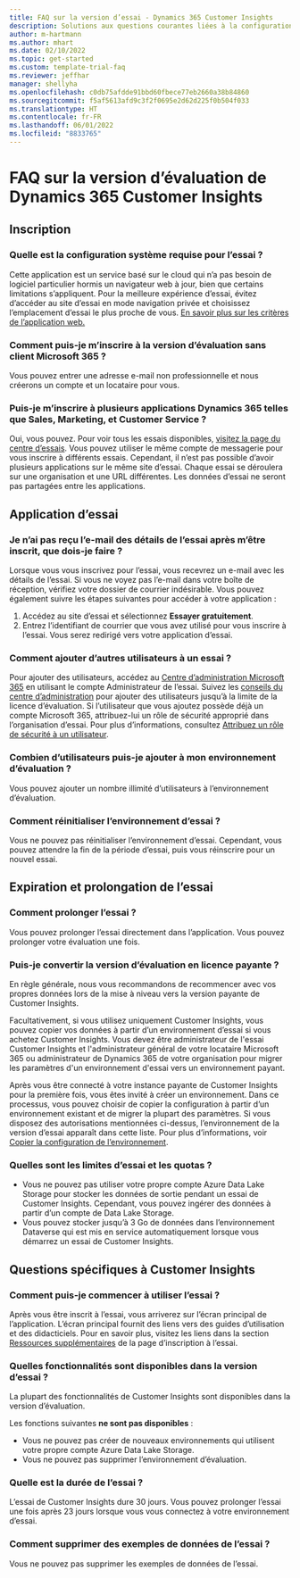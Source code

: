 ```yaml
---
title: FAQ sur la version d’essai - Dynamics 365 Customer Insights
description: Solutions aux questions courantes liées à la configuration et à la gestion de la version d’évaluation de Customer Insights. Découvrez comment résoudre les problèmes spécifiques à la plateforme et aux applications.
author: m-hartmann
ms.author: mhart
ms.date: 02/10/2022
ms.topic: get-started
ms.custom: template-trial-faq
ms.reviewer: jeffhar
manager: shellyha
ms.openlocfilehash: c0db75afdde91bbd60fbece77eb2660a38b84860
ms.sourcegitcommit: f5af5613afd9c3f2f0695e2d62d225f0b504f033
ms.translationtype: HT
ms.contentlocale: fr-FR
ms.lasthandoff: 06/01/2022
ms.locfileid: "8833765"
---
```

# <a name="dynamics-365-customer-insights-trial-faq"></a>FAQ sur la version d’évaluation de Dynamics 365 Customer Insights

## <a name="sign-up"></a>Inscription

### <a name="what-are-the-system-requirements-for-the-trial"></a>Quelle est la configuration système requise pour l’essai ?

Cette application est un service basé sur le cloud qui n’a pas besoin de logiciel particulier hormis un navigateur web à jour, bien que certains limitations s’appliquent. Pour la meilleure expérience d’essai, évitez d’accéder au site d’essai en mode navigation privée et choisissez l’emplacement d’essai le plus proche de vous. [En savoir plus sur les critères de l’application web.](/power-platform/admin/web-application-requirements)

### <a name="how-do-i-sign-up-for-the-trial-without-a-microsoft-365-tenant"></a>Comment puis-je m’inscrire à la version d’évaluation sans client Microsoft 365 ?

Vous pouvez entrer une adresse e-mail non professionnelle et nous créerons un compte et un locataire pour vous.

### <a name="can-i-sign-up-for-multiple-dynamics-365-apps-such-as-sales-marketing-and-customer-service"></a>Puis-je m’inscrire à plusieurs applications Dynamics 365 telles que Sales, Marketing, et Customer Service ?

Oui, vous pouvez. Pour voir tous les essais disponibles, [visitez la page du centre d’essais](https://dynamics.microsoft.com/dynamics-365-free-trial). Vous pouvez utiliser le même compte de messagerie pour vous inscrire à différents essais. Cependant, il n’est pas possible d’avoir plusieurs applications sur le même site d’essai. Chaque essai se déroulera sur une organisation et une URL différentes. Les données d’essai ne seront pas partagées entre les applications.

## <a name="trial-app"></a>Application d’essai

### <a name="i-didnt-receive-the-trial-details-email-after-signing-up-what-should-i-do"></a>Je n’ai pas reçu l’e-mail des détails de l’essai après m’être inscrit, que dois-je faire ?

Lorsque vous vous inscrivez pour l’essai, vous recevrez un e-mail avec les détails de l’essai. Si vous ne voyez pas l’e-mail dans votre boîte de réception, vérifiez votre dossier de courrier indésirable. Vous pouvez également suivre les étapes suivantes pour accéder à votre application :

1. Accédez au site d’essai et sélectionnez **Essayer gratuitement**.
1. Entrez l’identifiant de courrier que vous avez utilisé pour vous inscrire à l’essai. Vous serez redirigé vers votre application d’essai.

### <a name="how-do-i-add-more-users-to-a-trial"></a>Comment ajouter d’autres utilisateurs à un essai ?

Pour ajouter des utilisateurs, accédez au [Centre d’administration Microsoft 365](https://admin.microsoft.com) en utilisant le compte Administrateur de l’essai. Suivez les [conseils du centre d’administration](/microsoft-365/admin/add-users/add-users) pour ajouter des utilisateurs jusqu’à la limite de la licence d’évaluation. Si l’utilisateur que vous ajoutez possède déjà un compte Microsoft 365, attribuez-lui un rôle de sécurité approprié dans l’organisation d’essai. Pour plus d’informations, consultez [Attribuez un rôle de sécurité à un utilisateur](/power-platform/admin/create-users-assign-online-security-roles#assign-a-security-role-to-a-user).

### <a name="how-many-users-can-i-add-to-my-trial-environment"></a>Combien d’utilisateurs puis-je ajouter à mon environnement d’évaluation ?

Vous pouvez ajouter un nombre illimité d’utilisateurs à l’environnement d’évaluation.

### <a name="how-do-i-reset-the-trial-environment"></a>Comment réinitialiser l’environnement d’essai ?

Vous ne pouvez pas réinitialiser l’environnement d’essai. Cependant, vous pouvez attendre la fin de la période d’essai, puis vous réinscrire pour un nouvel essai.

## <a name="trial-expiration-and-extension"></a>Expiration et prolongation de l’essai

### <a name="how-do-i-extend-the-trial"></a>Comment prolonger l’essai ?

Vous pouvez prolonger l’essai directement dans l’application. Vous pouvez prolonger votre évaluation une fois.

### <a name="can-i-convert-the-trial-to-a-paid-license"></a>Puis-je convertir la version d’évaluation en licence payante ?

En règle générale, nous vous recommandons de recommencer avec vos propres données lors de la mise à niveau vers la version payante de Customer Insights. 

Facultativement, si vous utilisez uniquement Customer Insights, vous pouvez copier vos données à partir d’un environnement d’essai si vous achetez Customer Insights. Vous devez être administrateur de l'essai Customer Insights et l'administrateur général de votre locataire Microsoft 365 ou administrateur de Dynamics 365 de votre organisation pour migrer les paramètres d'un environnement d'essai vers un environnement payant.

Après vous être connecté à votre instance payante de Customer Insights pour la première fois, vous êtes invité à créer un environnement. Dans ce processus, vous pouvez choisir de copier la configuration à partir d’un environnement existant et de migrer la plupart des paramètres. Si vous disposez des autorisations mentionnées ci-dessus, l’environnement de la version d’essai apparaît dans cette liste. Pour plus d’informations, voir [Copier la configuration de l’environnement](create-environment.md#copy-the-environment-configuration).

### <a name="what-are-the-trial-limits-and-quotas"></a>Quelles sont les limites d’essai et les quotas ?

- Vous ne pouvez pas utiliser votre propre compte Azure Data Lake Storage pour stocker les données de sortie pendant un essai de Customer Insights. Cependant, vous pouvez ingérer des données à partir d’un compte de Data Lake Storage.
- Vous pouvez stocker jusqu’à 3 Go de données dans l’environnement Dataverse qui est mis en service automatiquement lorsque vous démarrez un essai de Customer Insights.

## <a name="customer-insights-specific-questions"></a>Questions spécifiques à Customer Insights

### <a name="how-do-i-start-using-the-trial"></a>Comment puis-je commencer à utiliser l’essai ?

Après vous être inscrit à l’essai, vous arriverez sur l’écran principal de l’application. L’écran principal fournit des liens vers des guides d’utilisation et des didacticiels. Pour en savoir plus, visitez les liens dans la section [Ressources supplémentaires](trial-signup.md#additional-resources) de la page d’inscription à l’essai.

### <a name="what-features-are-available-in-the-trial"></a>Quelles fonctionnalités sont disponibles dans la version d’essai ?

La plupart des fonctionnalités de Customer Insights sont disponibles dans la version d’évaluation.

Les fonctions suivantes **ne sont pas disponibles** :

- Vous ne pouvez pas créer de nouveaux environnements qui utilisent votre propre compte Azure Data Lake Storage.
- Vous ne pouvez pas supprimer l’environnement d’évaluation.

### <a name="how-long-does-the-trial-last"></a>Quelle est la durée de l’essai ?

L’essai de Customer Insights dure 30 jours. Vous pouvez prolonger l’essai une fois après 23 jours lorsque vous vous connectez à votre environnement d’essai.

### <a name="how-do-i-remove-sample-data-from-the-trial"></a>Comment supprimer des exemples de données de l’essai ?

Vous ne pouvez pas supprimer les exemples de données de l’essai.
